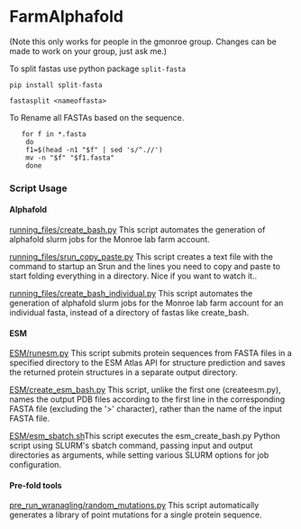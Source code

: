 # FarmAlphafold
(Note this only works for people in the gmonroe group. Changes can be made to work on your group, just ask me.)

To split fastas
use python package `split-fasta`

`pip install split-fasta`

`fastasplit <nameoffasta>`

To Rename all FASTAs based on the sequence.

```
   for f in *.fasta
    do
    f1=$(head -n1 "$f" | sed 's/^.//')
    mv -n "$f" "$f1.fasta"
    done
```

### Script Usage 

#### Alphafold
[running_files/create_bash.py](docs/createbash.md) This script automates the generation of alphafold slurm jobs for the Monroe lab farm account.

[running_files/srun_copy_paste.py](docs/srun_copy_paste.md) This script creates a text file with the command to startup an Srun and the lines you need to copy and paste to start folding everything in a directory. Nice if you want to watch it..

[running_files/create_bash_individual.py](docs/create_bash_individual.md) This script automates the generation of alphafold slurm jobs for the Monroe lab farm account for an individual fasta, instead of a directory of fastas like create_bash.

#### ESM 
[ESM/runesm.py](docs/runesm.md) This script submits protein sequences from FASTA files in a specified directory to the ESM Atlas API for structure prediction and saves the returned protein structures in a separate output directory.

[ESM/create_esm_bash.py](docs/create_esm_bash.md) This script, unlike the first one (createesm.py), names the output PDB files according to the first line in the corresponding FASTA file (excluding the '>' character), rather than the name of the input FASTA file.

[ESM/esm_sbatch.sh](docs/esm_sbatch.md)This script executes the esm_create_bash.py Python script using SLURM's sbatch command, passing input and output directories as arguments, while setting various SLURM options for job configuration.

#### Pre-fold tools

[pre_run_wranagling/random_mutations.py](docs/random_mutations.md) This script automatically generates a library of point mutations for a single protein sequence. 

